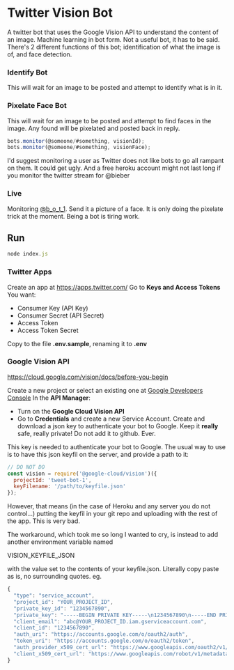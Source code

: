 # Twitter Vision Bot

A twitter bot that uses the Google Vision API to understand the content of an image. Machine learning in bot form. Not a useful bot, it has to be said.
There's 2 different functions of this bot; identification of what the image is of, and face detection.

### Identify Bot

This will wait for an image to be posted and attempt to identify what is in it.

### Pixelate Face Bot

This will wait for an image to be posted and attempt to find faces in the image. Any found will be pixelated and posted back in reply.

```javascript
bots.monitor(@someone/#something, visionId);
bots.monitor(@someone/#something, visionFace);
```

I'd suggest monitoring a user as Twitter does not like bots to go all rampant on them. It could get ugly. And a free heroku account might not last long if you monitor the twitter stream for @bieber

### Live
Monitoring [@b_o_t_1](https://twitter.com/b_o_t_1). Send it a picture of a face. It is only doing the pixelate trick at the moment. Being a bot is tiring work.

## Run
```javascript
node index.js
```

### Twitter Apps
Create an app at https://apps.twitter.com/
Go to **Keys and Access Tokens**
You want:
 - Consumer Key (API Key)
 - Consumer Secret (API Secret)
 - Access Token
 - Access Token Secret
 
Copy to the file **.env.sample**, renaming it to **.env**

### Google Vision API
https://cloud.google.com/vision/docs/before-you-begin

Create a new project or select an existing one at [Google Developers Console](https://console.cloud.google.com)
In the **API Manager**:
  - Turn on the **Google Cloud Vision API**
  - Go to **Credentials** and create a new Service Account. Create and download a json key to authenticate your bot to Google. Keep it **really** safe, really private! Do not add it to github. Ever.

This key is needed to authenticate your bot to Google. The usual way to use is to have this json keyfil on the server, and provide a path to it:


```javascript
// DO NOT DO
const vision = require('@google-cloud/vision')({
  projectId: 'tweet-bot-1',
  keyFilename: '/path/to/keyfile.json'
});
```

However, that means (in the case of Heroku and any server you do not control...) putting the keyfil in your git repo and uploading with the rest of the app. This is very bad.

The workaround, which took me so long I wanted to cry, is instead to add another environment variable named


VISION_KEYFILE_JSON

with the value set to the contents of your keyfile.json. Literally copy paste as is, no surrounding quotes.
eg.
```javascript
{
  "type": "service_account",
  "project_id": "YOUR_PROJECT_ID",
  "private_key_id": "1234567890",
  "private_key": "-----BEGIN PRIVATE KEY-----\n1234567890\n-----END PRIVATE KEY-----\n",
  "client_email": "abc@YOUR_PROJECT_ID.iam.gserviceaccount.com",
  "client_id": "1234567890",
  "auth_uri": "https://accounts.google.com/o/oauth2/auth",
  "token_uri": "https://accounts.google.com/o/oauth2/token",
  "auth_provider_x509_cert_url": "https://www.googleapis.com/oauth2/v1/certs",
  "client_x509_cert_url": "https://www.googleapis.com/robot/v1/metadata/x509/etc"
}
```



